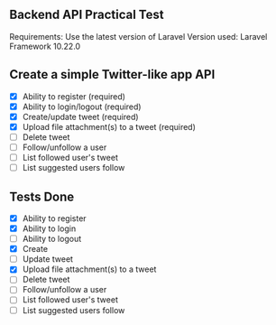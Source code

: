 ## Backend API Practical Test

Requirements: Use the latest version of Laravel
Version used: Laravel Framework 10.22.0

## Create a simple Twitter-like app API

-   [x] Ability to register (required)
-   [x] Ability to login/logout (required)
-   [x] Create/update tweet (required)
-   [x] Upload file attachment(s) to a tweet (required)
-   [ ] Delete tweet
-   [ ] Follow/unfollow a user
-   [ ] List followed user's tweet
-   [ ] List suggested users follow

## Tests Done

-   [x] Ability to register
-   [x] Ability to login
-   [ ] Ability to logout
-   [x] Create
-   [ ] Update tweet
-   [x] Upload file attachment(s) to a tweet
-   [ ] Delete tweet
-   [ ] Follow/unfollow a user
-   [ ] List followed user's tweet
-   [ ] List suggested users follow
